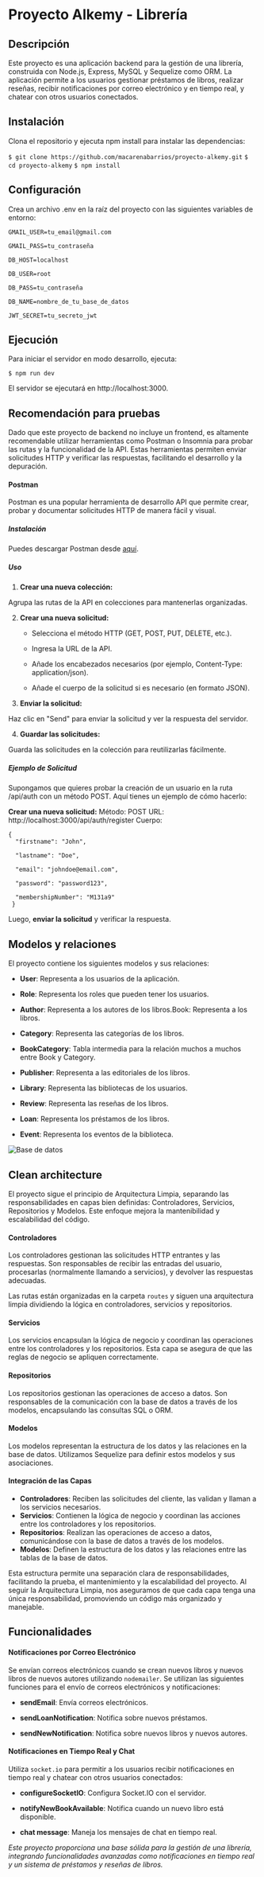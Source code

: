 # Proyecto Alkemy - Librería

## Descripción

Este proyecto es una aplicación backend para la gestión de una librería, construida con Node.js, Express, MySQL y Sequelize como ORM. La aplicación permite a los usuarios gestionar préstamos de libros, realizar reseñas, recibir notificaciones por correo electrónico y en tiempo real, y chatear con otros usuarios conectados.

## Instalación

Clona el repositorio y ejecuta npm install para instalar las dependencias:

`$ git clone https://github.com/macarenabarrios/proyecto-alkemy.git`
`$ cd proyecto-alkemy`
`$ npm install`

## Configuración

Crea un archivo .env en la raíz del proyecto con las siguientes variables de entorno:

`GMAIL_USER=tu_email@gmail.com`

`GMAIL_PASS=tu_contraseña`

`DB_HOST=localhost`

`DB_USER=root`

`DB_PASS=tu_contraseña`

`DB_NAME=nombre_de_tu_base_de_datos`

`JWT_SECRET=tu_secreto_jwt`

## Ejecución

Para iniciar el servidor en modo desarrollo, ejecuta:

`$ npm run dev`

El servidor se ejecutará en http://localhost:3000.

## Recomendación para pruebas

Dado que este proyecto de backend no incluye un frontend, es altamente recomendable utilizar herramientas como Postman o Insomnia para probar las rutas y la funcionalidad de la API. Estas herramientas permiten enviar solicitudes HTTP y verificar las respuestas, facilitando el desarrollo y la depuración.

#### Postman

Postman es una popular herramienta de desarrollo API que permite crear, probar y documentar solicitudes HTTP de manera fácil y visual.

##### Instalación
Puedes descargar Postman desde [aquí](https://www.postman.com/downloads/).

##### Uso

1. **Crear una nueva colección:**

Agrupa las rutas de la API en colecciones para mantenerlas organizadas.

2. **Crear una nueva solicitud:**

   - Selecciona el método HTTP (GET, POST, PUT, DELETE, etc.).

   - Ingresa la URL de la API.

   - Añade los encabezados necesarios (por ejemplo, Content-Type: application/json).

   - Añade el cuerpo de la solicitud si es necesario (en formato JSON).

3. **Enviar la solicitud:**

Haz clic en "Send" para enviar la solicitud y ver la respuesta del servidor.

4. **Guardar las solicitudes:**

Guarda las solicitudes en la colección para reutilizarlas fácilmente.

##### Ejemplo de Solicitud

Supongamos que quieres probar la creación de un usuario en la ruta /api/auth con un método POST. Aquí tienes un ejemplo de cómo hacerlo:

**Crear una nueva solicitud:**
Método: POST
URL: http://localhost:3000/api/auth/register
Cuerpo:
    
    { 
      "firstname": "John",

      "lastname": "Doe",

      "email": "johndoe@email.com",

      "password": "password123",

      "membershipNumber": "M131a9"
	 }

Luego, **enviar la solicitud** y verificar la respuesta.

## Modelos y relaciones

El proyecto contiene los siguientes modelos y sus relaciones:

- **User**: Representa a los usuarios de la aplicación.

- **Role**: Representa los roles que pueden tener los usuarios.

- **Author**: Representa a los autores de los libros.Book: Representa a los libros.

- **Category**: Representa las categorías de los libros.

- **BookCategory**: Tabla intermedia para la relación muchos a muchos entre Book y Category.

- **Publisher**: Representa a las editoriales de los libros.

- **Library**: Representa las bibliotecas de los usuarios.

- **Review**: Representa las reseñas de los libros.

- **Loan**: Representa los préstamos de los libros.

- **Event**: Representa los eventos de la biblioteca.

![Base de datos](/src/utils/img/Models.png)

## Clean architecture

El proyecto sigue el principio de Arquitectura Limpia, separando las responsabilidades en capas bien definidas: Controladores, Servicios, Repositorios y Modelos. Este enfoque mejora la mantenibilidad y escalabilidad del código.

#### Controladores

Los controladores gestionan las solicitudes HTTP entrantes y las respuestas. Son responsables de recibir las entradas del usuario, procesarlas (normalmente llamando a servicios), y devolver las respuestas adecuadas.

Las rutas están organizadas en la carpeta `routes` y siguen una arquitectura limpia dividiendo la lógica en controladores, servicios y repositorios.

#### Servicios

Los servicios encapsulan la lógica de negocio y coordinan las operaciones entre los controladores y los repositorios. Esta capa se asegura de que las reglas de negocio se apliquen correctamente.

#### Repositorios

Los repositorios gestionan las operaciones de acceso a datos. Son responsables de la comunicación con la base de datos a través de los modelos, encapsulando las consultas SQL o ORM.

#### Modelos

Los modelos representan la estructura de los datos y las relaciones en la base de datos. Utilizamos Sequelize para definir estos modelos y sus asociaciones.

#### Integración de las Capas

- **Controladores**: Reciben las solicitudes del cliente, las validan y llaman a los servicios necesarios.
- **Servicios**: Contienen la lógica de negocio y coordinan las acciones entre los controladores y los repositorios.
- **Repositorios**: Realizan las operaciones de acceso a datos, comunicándose con la base de datos a través de los modelos.
- **Modelos**: Definen la estructura de los datos y las relaciones entre las tablas de la base de datos.

Esta estructura permite una separación clara de responsabilidades, facilitando la prueba, el mantenimiento y la escalabilidad del proyecto. Al seguir la Arquitectura Limpia, nos aseguramos de que cada capa tenga una única responsabilidad, promoviendo un código más organizado y manejable.

## Funcionalidades

#### Notificaciones por Correo Electrónico

Se envían correos electrónicos cuando se crean nuevos libros y nuevos libros de nuevos autores utilizando `nodemailer`. Se utilizan las siguientes funciones para el envío de correos electrónicos y notificaciones:

- **sendEmail**: Envía correos electrónicos.

- **sendLoanNotification**: Notifica sobre nuevos préstamos.

- **sendNewNotification**: Notifica sobre nuevos libros y nuevos autores.

#### Notificaciones en Tiempo Real y Chat

Utiliza `socket.io` para permitir a los usuarios recibir notificaciones en tiempo real y chatear con otros usuarios conectados:

- **configureSocketIO**: Configura Socket.IO con el servidor.

- **notifyNewBookAvailable**: Notifica cuando un nuevo libro está disponible.

- **chat message**: Maneja los mensajes de chat en tiempo real.

*Este proyecto proporciona una base sólida para la gestión de una librería, integrando funcionalidades avanzadas como notificaciones en tiempo real y un sistema de préstamos y reseñas de libros.*
